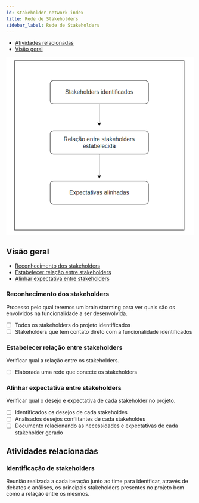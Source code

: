 ```yaml
---
id: stakeholder-network-index
title: Rede de Stakeholders
sidebar_label: Rede de Stakeholders
---
```

- [Atividades relacionadas](#atividades-relacionadas)
- [Visão geral](#visão-geral)

![Workflow](/img/client/products/stakeholder-network/stakeholder-network-workflow.png)

## Visão geral

- [Reconhecimento dos stakeholders](#reconhecimento-dos-stakeholders)
- [Estabelecer relação entre stakeholders](#estabelecer-relação-entre-stakeholders)
- [Alinhar expectativa entre stakeholders](#alinhar-expectativa-entre-stakeholders)

### Reconhecimento dos stakeholders

Processo pelo qual teremos um brain storming para ver quais são os envolvidos na funcionalidade a ser desenvolvida.

- [ ] Todos os stakeholders do projeto identificados
- [ ] Stakeholders que tem contato direto com a funcionalidade identificados

### Estabelecer relação entre stakeholders

Verificar qual a relação entre os stakeholders.

- [ ] Elaborada uma rede que conecte os stakeholders

### Alinhar expectativa entre stakeholders

Verificar qual o desejo e expectativa de cada stakeholder no projeto.

- [ ] Identificados os desejos de cada stakeholdes
- [ ] Analisados desejos conflitantes de cada stakeholdes
- [ ] Documento relacionando as necessidades e expectativas de cada stakeholder gerado

## Atividades relacionadas

### Identificação de stakeholders

Reunião realizada a cada iteração junto ao time para identficar, através de debates e análises, os principais stakeholders presentes no projeto bem como a relação entre os mesmos.



